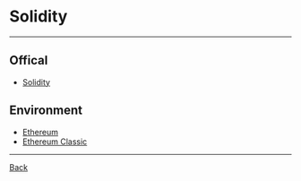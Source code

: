 # Solidity

---

## Offical

- [Solidity](https://docs.soliditylang.org/en/v0.8.26/)

## Environment

- [Ethereum](https://ethereum.org/)
- [Ethereum Classic](https://ethereumclassic.org/)

---

[Back](./../readme.md)
